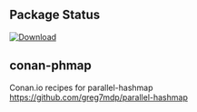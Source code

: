 ## Package Status

[ ![Download](https://api.bintray.com/packages/pss146/public-conan/phmap:pss146/images/download.svg?version=0.1:stable) ](https://bintray.com/pss146/public-conan/phmap:pss146/0.1:stable/link)

## conan-phmap
Conan.io recipes for parallel-hashmap https://github.com/greg7mdp/parallel-hashmap
